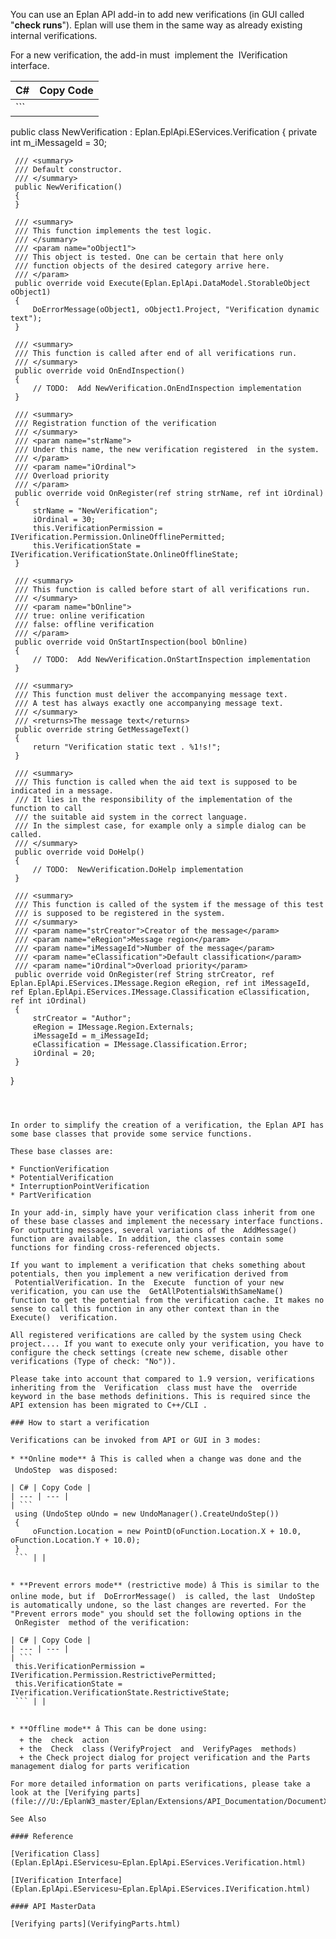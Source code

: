 You can use an Eplan API add-in to add new verifications (in GUI called "**check runs**"). Eplan will use them in the same way as already existing internal verifications.

For a new verification, the add-in must  implement the  IVerification  interface.

| C# | Copy Code |
| --- | --- |
| ```  public class NewVerification : Eplan.EplApi.EServices.Verification {     private int m_iMessageId = 30;      /// <summary>     /// Default constructor.     /// </summary>     public NewVerification()     {     }      /// <summary>     /// This function implements the test logic.      /// </summary>     /// <param name="oObject1">     /// This object is tested. One can be certain that here only     /// function objects of the desired category arrive here.     /// </param>     public override void Execute(Eplan.EplApi.DataModel.StorableObject oObject1)     {         DoErrorMessage(oObject1, oObject1.Project, "Verification dynamic text");     }      /// <summary>     /// This function is called after end of all verifications run.     /// </summary>     public override void OnEndInspection()     {         // TODO:  Add NewVerification.OnEndInspection implementation     }      /// <summary>     /// Registration function of the verification     /// </summary>     /// <param name="strName">     /// Under this name, the new verification registered  in the system.     /// </param>     /// <param name="iOrdinal">     /// Overload priority     /// </param>     public override void OnRegister(ref string strName, ref int iOrdinal)     {         strName = "NewVerification";         iOrdinal = 30;         this.VerificationPermission = IVerification.Permission.OnlineOfflinePermitted;         this.VerificationState = IVerification.VerificationState.OnlineOfflineState;     }      /// <summary>     /// This function is called before start of all verifications run.     /// </summary>     /// <param name="bOnline">     /// true: online verification     /// false: offline verification     /// </param>     public override void OnStartInspection(bool bOnline)     {         // TODO:  Add NewVerification.OnStartInspection implementation     }      /// <summary>     /// This function must deliver the accompanying message text.      /// A test has always exactly one accompanying message text.      /// </summary>     /// <returns>The message text</returns>     public override string GetMessageText()     {         return "Verification static text . %1!s!";     }      /// <summary>     /// This function is called when the aid text is supposed to be indicated in a message.      /// It lies in the responsibility of the implementation of the function to call     /// the suitable aid system in the correct language.     /// In the simplest case, for example only a simple dialog can be called.      /// </summary>     public override void DoHelp()     {         // TODO:  NewVerification.DoHelp implementation     }      /// <summary>     /// This function is called of the system if the message of this test     /// is supposed to be registered in the system.      /// </summary>     /// <param name="strCreator">Creator of the message</param>     /// <param name="eRegion">Message region</param>     /// <param name="iMessageId">Number of the message</param>     /// <param name="eClassification">Default classification</param>     /// <param name="iOrdinal">Overload priority</param>     public override void OnRegister(ref String strCreator, ref Eplan.EplApi.EServices.IMessage.Region eRegion, ref int iMessageId, ref Eplan.EplApi.EServices.IMessage.Classification eClassification, ref int iOrdinal)     {         strCreator = "Author";         eRegion = IMessage.Region.Externals;         iMessageId = m_iMessageId;         eClassification = IMessage.Classification.Error;         iOrdinal = 20;     } } ``` | |

```

 
```

```

 
```

In order to simplify the creation of a verification, the Eplan API has some base classes that provide some service functions.

These base classes are:

* FunctionVerification
* PotentialVerification
* InterruptionPointVerification
* PartVerification

In your add-in, simply have your verification class inherit from one of these base classes and implement the necessary interface functions. For outputting messages, several variations of the  AddMessage()  function are available. In addition, the classes contain some functions for finding cross-referenced objects.

If you want to implement a verification that cheks something about potentials, then you implement a new verification derived from  PotentialVerification. In the  Execute  function of your new verification, you can use the  GetAllPotentialsWithSameName()  function to get the potential from the verification cache. It makes no sense to call this function in any other context than in the Execute()  verification.

All registered verifications are called by the system using Check project.... If you want to execute only your verification, you have to configure the check settings (create new scheme, disable other verifications (Type of check: "No")).

Please take into account that compared to 1.9 version, verifications inheriting from the  Verification  class must have the  override  keyword in the base methods definitions. This is required since the API extension has been migrated to C++/CLI .

### How to start a verification

Verifications can be invoked from API or GUI in 3 modes:

* **Online mode** â This is called when a change was done and the  UndoStep  was disposed:

| C# | Copy Code |
| --- | --- |
| ```  using (UndoStep oUndo = new UndoManager().CreateUndoStep()) {     oFunction.Location = new PointD(oFunction.Location.X + 10.0, oFunction.Location.Y + 10.0); } ``` | |

```


```

* **Prevent errors mode** (restrictive mode) â This is similar to the online mode, but if  DoErrorMessage()  is called, the last  UndoStep  is automatically undone, so the last changes are reverted. For the "Prevent errors mode" you should set the following options in the  OnRegister  method of the verification:

| C# | Copy Code |
| --- | --- |
| ```  this.VerificationPermission = IVerification.Permission.RestrictivePermitted; this.VerificationState = IVerification.VerificationState.RestrictiveState; ``` | |

```


```

* **Offline mode** â This can be done using:
  + the  check  action
  + the  Check  class (VerifyProject  and  VerifyPages  methods)
  + the Check project dialog for project verification and the Parts management dialog for parts verification

For more detailed information on parts verifications, please take a look at the [Verifying parts](file:///U:/EplanW3_master/Eplan/Extensions/API_Documentation/DocumentX/VerifyingParts.html) chapter.

See Also

#### Reference

[Verification Class](Eplan.EplApi.EServicesu~Eplan.EplApi.EServices.Verification.html)

[IVerification Interface](Eplan.EplApi.EServicesu~Eplan.EplApi.EServices.IVerification.html)

#### API MasterData

[Verifying parts](VerifyingParts.html)